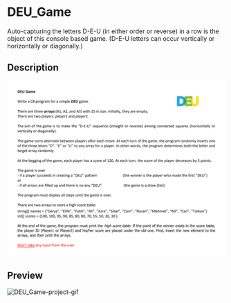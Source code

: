 
# DEU_Game
Auto-capturing the letters D-E-U (in either order or reverse) in a row is the object of this console based game. (D-E-U letters can occur vertically or horizontally or diagonally.)

## Description
![DEU_Game-project-description](https://github.com/tolgamertsaruhan/DEU-Game/blob/main/images-for-readme/DEU_Game-project-description.png)

## Preview
![DEU_Game-project-gif](https://github.com/tolgamertsaruhan/DEU-Game/blob/main/images-for-readme/DEU_Game-project-gif.gif)
